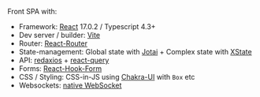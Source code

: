 Front SPA with:

-   Framework: [React](https://github.com/facebook/react) 17.0.2 / Typescript 4.3+
-   Dev server / builder: [Vite](https://github.com/vitejs/vite/)
-   Router: [React-Router](https://github.com/ReactTraining/react-router/)
-   State-management: Global state with
    [Jotai](https://github.com/pmndrs/jotai/) + Complex state with
    [XState](https://github.com/statelyai/xstate)
-   API: [redaxios](https://github.com/developit/redaxios) +
    [react-query](https://github.com/tannerlinsley/react-query)
-   Forms: [React-Hook-Form](https://github.com/react-hook-form/react-hook-form/)
-   CSS / Styling: CSS-in-JS using
    [Chakra-UI](https://github.com/chakra-ui/chakra-ui) with `Box` etc
-   Websockets:
    [native WebSocket](https://developer.mozilla.org/en-US/docs/Web/API/WebSocket)
